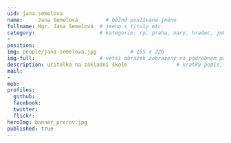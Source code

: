 ```yaml
---
uid: jana.semelova
name:     Jana Semelová         # běžně používáné jméno
fullname: Mgr. Jana Semelová  # jméno s tituly etc.
category:                     # kategorie: rp, praha, vary, hradec, jmk, senat
- 
position:
img: people/jana-semelova.jpg           # 165 x 220
img-full:                     # větší obrázek zobrazený na podrobném profilu
description: učitelka na základní škole                # kratký popis, max 160 znaků
mail:
- 
mob:         
profiles:
  github:
  facebook:       
  twitter:        
  flickr:       
heroImg: banner_prerov.jpg
published: true
---
```

